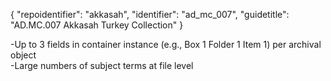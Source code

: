{
    "repoidentifier": "akkasah",
    "identifier": "ad_mc_007",
    "guidetitle": "AD.MC.007 Akkasah Turkey Collection"
}

-Up to 3 fields in container instance (e.g., Box 1 Folder 1 Item 1) per archival object  
-Large numbers of subject terms at file level